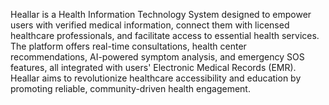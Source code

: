 Heallar is a Health Information Technology System designed to empower users with verified medical information, connect them with licensed healthcare professionals, and facilitate access to essential health services. The platform offers real-time consultations, health center recommendations, AI-powered symptom analysis, and emergency SOS features, all integrated with users' Electronic Medical Records (EMR). Heallar aims to revolutionize healthcare accessibility and education by promoting reliable, community-driven health engagement.

